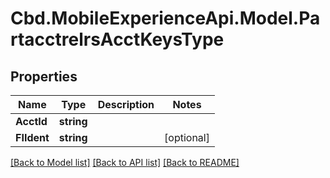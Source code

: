 # Cbd.MobileExperienceApi.Model.PartacctrelrsAcctKeysType

## Properties

Name | Type | Description | Notes
------------ | ------------- | ------------- | -------------
**AcctId** | **string** |  | 
**FIIdent** | **string** |  | [optional] 

[[Back to Model list]](../README.md#documentation-for-models) [[Back to API list]](../README.md#documentation-for-api-endpoints) [[Back to README]](../README.md)

